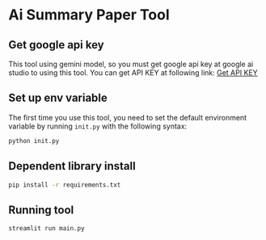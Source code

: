 # Ai Summary Paper Tool

## Get google api key
This tool using gemini model, so you must get google api key at google ai studio to using this tool. You can get API KEY at following link: 
[Get API KEY](https://aistudio.google.com/app/prompts/new_chat?model=gemini-1.5-flash-002)

## Set up env variable
The first time you use this tool, you need to set the default environment variable by running `init.py` with the following syntax:

```bash
python init.py
```

## Dependent library install

```bash
pip install -r requirements.txt
```

## Running tool

```bash
streamlit run main.py
```
